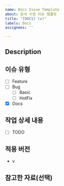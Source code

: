 ```yaml
---
name: Docs Issue Template
about: 문서 수정 이슈 템플릿
title: "[DOCS] (v)"
labels: Docs
assignees: ''

---
```


## Description

## 이슈 유형 <!-- 체크는 수정하지 말것 -->
- [ ] Feature
- [ ] Bug
  - [ ] Basic
  - [ ] HotFix
- [x] Docs

## 작업 상세 내용
- [ ] TODO

## 적용 버전
- v

## 참고한 자료(선택)
